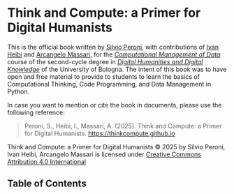 # Think and Compute: a Primer for Digital Humanists

This is the official book written by [Silvio Peroni](https://essepuntato.it), with contributions of [Ivan Heibi](https://ivanhb.it/) and [Arcangelo Massari](https://arcangelomassari.com), for the [*Computational Management of Data*](https://www.unibo.it/it/studiare/insegnamenti-competenze-trasversali-moocs/insegnamenti/insegnamento/2025/542133) course of the second-cycle degree in [*Digital Humanities and Digital Knowledge*](https://corsi.unibo.it/2cycle/DigitalHumanitiesKnowledge) of the University of Bologna. The intent of this book was to have open and free material to provide to students to learn the basics of Computational Thinking, Code Programming, and Data Management in Python.

In case you want to mention or cite the book in documents, please use the following reference:

> Peroni, S., Heibi, I., Massari, A. (2025). Think and Compute: a Primer for Digital Humanists. https://thinkcompute.github.io

Think and Compute: a Primer for Digital Humanists © 2025 by Silvio Peroni, Ivan Heibi, Arcangelo Massari is licensed under <a href="https://creativecommons.org/licenses/by/4.0/">Creative Commons Attribution 4.0 International</a>

## Table of Contents

```{tableofcontents}
```
